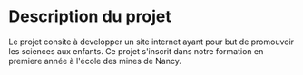 # Description du projet
Le projet consite à developper un site internet ayant pour but de promouvoir les sciences aux enfants.
Ce projet s'inscrit dans notre formation en premiere année à l'école des mines de Nancy.
